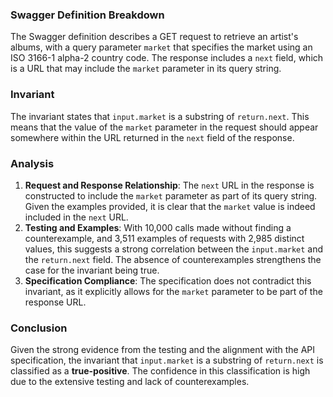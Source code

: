 ### Swagger Definition Breakdown
The Swagger definition describes a GET request to retrieve an artist's albums, with a query parameter `market` that specifies the market using an ISO 3166-1 alpha-2 country code. The response includes a `next` field, which is a URL that may include the `market` parameter in its query string.

### Invariant
The invariant states that `input.market` is a substring of `return.next`. This means that the value of the `market` parameter in the request should appear somewhere within the URL returned in the `next` field of the response.

### Analysis
1. **Request and Response Relationship**: The `next` URL in the response is constructed to include the `market` parameter as part of its query string. Given the examples provided, it is clear that the `market` value is indeed included in the `next` URL.
2. **Testing and Examples**: With 10,000 calls made without finding a counterexample, and 3,511 examples of requests with 2,985 distinct values, this suggests a strong correlation between the `input.market` and the `return.next` field. The absence of counterexamples strengthens the case for the invariant being true.
3. **Specification Compliance**: The specification does not contradict this invariant, as it explicitly allows for the `market` parameter to be part of the response URL.

### Conclusion
Given the strong evidence from the testing and the alignment with the API specification, the invariant that `input.market` is a substring of `return.next` is classified as a **true-positive**. The confidence in this classification is high due to the extensive testing and lack of counterexamples.
